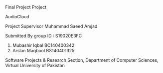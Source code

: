 Final Project Project

AudioCloud

Project Supervisor
Muhammad Saeed Amjad
				

Submitted By
group ID : S19020E3FC
1.  Mubashir Iqbal		BC140400342
2.  Arslan Maqbool		BS140401325

Software Projects & Research Section, 
Department of Computer Sciences,
Virtual University of Pakistan

